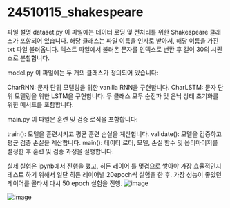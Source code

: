 # 24510115_shakespeare

파일 설명
dataset.py
이 파일에는 데이터 로딩 및 전처리를 위한 Shakespeare 클래스가 포함되어 있습니다.
해당 클래스는 파일 이름을 인자로 받아서, 해당 이름을 가진 txt 파일  불러옵니다.
텍스트 파일에서 불러온 문자를 인덱스로 변환 후 길이 30의 시퀀스로 분할합니다.

model.py
이 파일에는 두 개의 클래스가 정의되어 있습니다:

CharRNN: 문자 단위 모델링을 위한 vanilla RNN을 구현합니다.
CharLSTM: 문자 단위 모델링을 위한 LSTM을 구현합니다.
두 클래스 모두 순전파 및 은닉 상태 초기화를 위한 메서드를 포함합니다.


main.py
이 파일은 훈련 및 검증 로직을 포함합니다:

train(): 모델을 훈련시키고 평균 훈련 손실을 계산합니다.
validate(): 모델을 검증하고 평균 검증 손실을 계산합니다.
main(): 데이터 로더, 모델, 손실 함수 및 옵티마이저를 설정한 후 훈련 및 검증 과정을 실행합니다.

실제 실험은 ipynb에서 진행을 했고, 히든 레이어 를 몇겹으로 쌓아야 가장 효율적인지 테스트 하기 위해서 일단 히든 레이어별 20epoch씩 실험을 한 후.
가장 성능이 좋았던 레이어를 골라서 다시 50 epoch 실험을 진행. 
![image](https://github.com/hansanghooon/24510115_shakespeare/assets/132417290/b2ffa9ae-e6e0-4ec2-a6ac-db260ade5baf)

![image](https://github.com/hansanghooon/24510115_shakespeare/assets/132417290/e39ba979-6bb6-407d-a75c-1f5c11e2a0c2)

